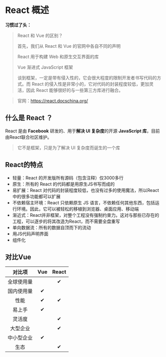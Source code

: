 # React 概述

**习惯过了头：**

> React 和 Vue 的区别？
>
> 首先，我们从 React 和 Vue 的官网中各自不同的声明
>
> React 用于构建 Web 和原生交互界面的库
>
> Vue 渐进式 JavaScript 框架
>
> 谈到框架，一定是带有侵入性的，它会很大程度的限制开发者书写代码的方式。而 React 的侵入性是非常小的，它对代码的封装程度较低，更加灵活，因此 React 能够很好的与一些第三方库进行融合。

> 官网：https://react.docschina.org/

## 什么是 React ？

 React 是由 **Facebook** 研发的、用于**解决 UI 复杂度**的开源 **JavaScript 库**，目前由React联合社区维护。

> 它不是框架，只是为了解决 UI 复杂度而诞生的一个库

## React的特点

- 轻量：React 的开发版所有源码（包含注释）仅3000多行
- 原生：所有的 React 的代码都是用原生JS书写而成的 
- 易扩展：React 对代码的封装程度较低，也没有过多的使用魔法，所以React中的很多功能都可以扩展
- 不依赖宿主环境：React 只依赖原生 JS 语言，不依赖任何其他东西，包括运行环境。因此，它可以被轻松的移植到浏览器、桌面应用、移动端
- 渐近式：React并非框架，对整个工程没有强制约束力。这对与那些已存在的工程，可以逐步的将其改造为React，而不需要全盘重写
- 单向数据流：所有的数据自顶而下的流动
- 用JS代码声明界面
- 组件化

## 对比Vue

|   对比项   |  Vue  | React |
| :--------: | :---: | :---: |
| 全球使用量 |       |   ✔   |
| 国内使用量 |   ✔   |       |
|    性能    |   ✔   |   ✔   |
|   易上手   |   ✔   |       |
|   灵活度   |       |   ✔   |
|  大型企业  |       |   ✔   |
| 中小型企业 |   ✔   |       |
|    生态    |       |   ✔   |
